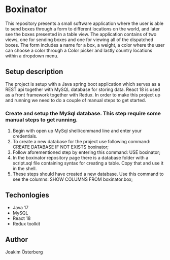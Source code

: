 # Boxinator
This repository presents a small software application where the user is able to send boxes through a form to different locations on the world, and later see the boxes presented in a table view. The application contains of two views, one for sending boxes and one for viewing all of the dispatched boxes. The form includes a name for a box, a weight, a color where the user can choose a color through a Color picker and lastly country locations within a dropdown menu. 

## Setup description
The project is setup with a Java spring boot application which serves as a REST api together with MySQL database for storing data. React 18 is used as a front framework together with Redux. In order to make this project up and running we need to do a couple of manual steps to get started.
  
  ### Create and setup the MySql database. This step require some manual steps to get running. 
  
  1. Begin with open up MySql shell/command line and enter your credentials.
  2. To create a new database for the project use following command: CREATE DATABASE IF NOT EXISTS boxinator;
  3. Follow aforementioned step by entering this command: USE boxinator;
  4. In the boxinator repository page there is a database folder with a script.sql file containing syntax for creating a table. Copy that and use it in the shell.
  5. These steps should have created a new database. Use this command to see the columns: SHOW COLUMNS FROM boxinator.box;


  

## Techonlogies
* Java 17 
* MySQL
* React 18 
* Redux toolkit

## Author
Joakim Österberg
